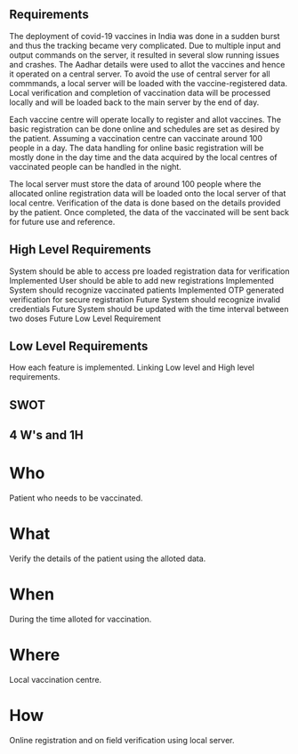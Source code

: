 ## Requirements
 The deployment of covid-19 vaccines in India was done in a sudden burst and thus the tracking became very complicated. Due to multiple input and output commands on the server, it resulted in several slow running issues and crashes. The Aadhar details were used to allot the vaccines and hence it operated on a central server. To avoid the use of central server for all commmands, a local server will be loaded with the vaccine-registered data. Local verification and completion of vaccination data will be processed locally and will be loaded back to the main server by the end of day.

Each vaccine centre will operate locally to register and allot vaccines. The basic registration can be done online and schedules are set as desired by the patient. Assuming a vaccination centre can vaccinate around 100 people in a day. The data handling for online basic registration will be mostly done in the day time and the data acquired by the local centres of vaccinated people can be handled in the night.

The local server must store the data of around 100 people where the allocated online registration data will be loaded onto the local server of that local centre. Verification of the data is done based on the details provided by the patient. Once completed, the data of the vaccinated will be sent back for future use and reference.
## High Level Requirements
 System should be able to access pre loaded registration data for verification	Implemented
 User should be able to add new registrations	Implemented
 System should recognize vaccinated patients	Implemented
 OTP generated verification for secure registration	Future
 System should recognize invalid credentials	Future
	System should be updated with the time interval between two doses	Future
Low Level Requirement

## Low Level Requirements
 How each feature is implemented.
 Linking Low level and High level requirements.


## SWOT

## 4 W's and 1H
# Who
Patient who needs to be vaccinated.
# What
Verify the details of the patient using the alloted data.
# When
During the time alloted for vaccination.
# Where
Local vaccination centre.
# How
Online registration and on field verification using local server.
